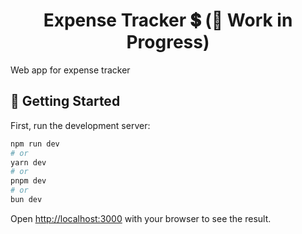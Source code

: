 
# <div align="center"> Expense Tracker 💲 (🚧 Work in Progress) </div>

Web app for expense tracker

## 🏁 Getting Started

First, run the development server:

```bash
npm run dev
# or
yarn dev
# or
pnpm dev
# or
bun dev
```

Open [http://localhost:3000](http://localhost:3000) with your browser to see the result.

